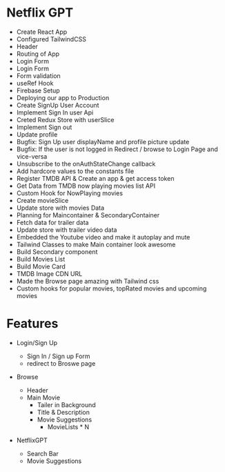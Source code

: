 # Netflix GPT

- Create React App
- Configured TailwindCSS
- Header
- Routing of App
- Login Form
- Login Form
- Form validation
- useRef Hook
- Firebase Setup
- Deploying our app to Production
- Create SignUp User Account
- Implement Sign In user Api
- Creted Redux Store with userSlice
- Implement Sign out
- Update profile
- Bugfix: Sign Up user displayName and profile picture update
- Bugfix: If the user is not logged in Redirect / browse to Login Page and vice-versa
- Unsubscribe to the onAuthStateChange callback
- Add hardcore values to the constants file
- Register TMDB API & Create an app & get access token
- Get Data from TMDB now playing movies list API
- Custom Hook for NowPlaying movies
- Create movieSlice  
- Update store with movies Data
- Planning for Maincontainer & SecondaryContainer
- Fetch data for trailer data
- Update store with trailer video data
- Embedded the Youtube video and make it autoplay and mute
- Tailwind Classes to make Main container look awesome
- Build Secondary component
- Build Movies List
- Build Movie Card
- TMDB Image CDN URL
- Made the Browse page amazing with Tailwind css
- Custom hooks for popular movies, topRated movies and upcoming movies

# Features
- Login/Sign Up
    - Sign In / Sign up Form
    - redirect to Broswe page
    
- Browse 
    - Header
    - Main Movie
        - Tailer in Background
        - Title & Description
        - Movie Suggestions
            - MovieLists * N

- NetflixGPT
    - Search Bar 
    - Movie Suggestions
